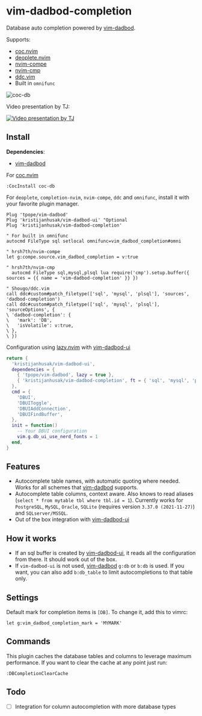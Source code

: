# vim-dadbod-completion

Database auto completion powered by [vim-dadbod](https://github.com/tpope/vim-dadbod).

Supports:
* [coc.nvim](https://github.com/neoclide/coc.nvim)
* [deoplete.nvim](https://github.com/Shougo/deoplete.nvim)
* [nvim-compe](https://github.com/hrsh7th/nvim-compe)
* [nvim-cmp](https://github.com/hrsh7th/nvim-cmp)
* [ddc.vim](https://github.com/Shougo/ddc.vim)
* Built in `omnifunc`

![coc-db](https://user-images.githubusercontent.com/1782860/78941173-717f6680-7ab7-11ea-91b3-18bf178b3735.gif)


Video presentation by TJ:

[![Video presentation by TJ](https://i.ytimg.com/vi/ALGBuFLzDSA/hqdefault.jpg?sqp=-oaymwEcCNACELwBSFXyq4qpAw4IARUAAIhCGAFwAcABBg==&rs=AOn4CLDmOFtUnDmQx5U_PKBqV819YujOBw)](https://www.youtube.com/watch?v=ALGBuFLzDSA)


## Install

**Dependencies**:
* [vim-dadbod](https://github.com/tpope/vim-dadbod)

For [coc.nvim](https://github.com/neoclide/coc.nvim)
```
:CocInstall coc-db
```

For `deoplete`, `completion-nvim`, `nvim-compe`, `ddc` and `omnifunc`, install it with your favorite plugin manager.

```vim
Plug 'tpope/vim-dadbod'
Plug 'kristijanhusak/vim-dadbod-ui' "Optional
Plug 'kristijanhusak/vim-dadbod-completion'

" For built in omnifunc
autocmd FileType sql setlocal omnifunc=vim_dadbod_completion#omni

" hrsh7th/nvim-compe
let g:compe.source.vim_dadbod_completion = v:true

" hrsh7th/nvim-cmp
  autocmd FileType sql,mysql,plsql lua require('cmp').setup.buffer({ sources = {{ name = 'vim-dadbod-completion' }} })

" Shougo/ddc.vim
call ddc#custom#patch_filetype(['sql', 'mysql', 'plsql'], 'sources', 'dadbod-completion')
call ddc#custom#patch_filetype(['sql', 'mysql', 'plsql'], 'sourceOptions', {
\ 'dadbod-completion': {
\   'mark': 'DB',
\   'isVolatile': v:true,
\ },
\ })
```

Configuration using [lazy.nvim](https://github.com/folke/lazy.nvim) with [vim-dadbod-ui](https://github.com/kristijanhusak/vim-dadbod-ui)
```lua
return {
  'kristijanhusak/vim-dadbod-ui',
  dependencies = {
    { 'tpope/vim-dadbod', lazy = true },
    { 'kristijanhusak/vim-dadbod-completion', ft = { 'sql', 'mysql', 'plsql' }, lazy = true },
  },
  cmd = {
    'DBUI',
    'DBUIToggle',
    'DBUIAddConnection',
    'DBUIFindBuffer',
  },
  init = function()
    -- Your DBUI configuration
    vim.g.db_ui_use_nerd_fonts = 1
  end,
}
```

## Features
* Autocomplete table names, with automatic quoting where needed. Works for all schemes that [vim-dadbod](https://github.com/tpope/vim-dadbod) supports.
* Autocomplete table columns, context aware. Also knows to read aliases (`select * from mytable tbl where tbl.id = 1`). Currently works for `PostgreSQL`, `MySQL`, `Oracle`, `SQLite` (requires version `3.37.0 (2021-11-27)`) and `SQLserver/MSSQL`.
* Out of the box integration with [vim-dadbod-ui](https://github.com/kristijanhusak/vim-dadbod-ui)

## How it works
* If an sql buffer is created by [vim-dadbod-ui](https://github.com/kristijanhusak/vim-dadbod-ui), it reads all the configuration from there. It should work out of the box.
* If `vim-dadbod-ui` is not used, [vim-dadbod](https://github.com/tpope/vim-dadbod) `g:db` or `b:db` is used. If you want, you can also add `b:db_table` to limit autocompletions to that table only.

## Settings
Default mark for completion items is `[DB]`. To change it, add this to vimrc:
```
let g:vim_dadbod_completion_mark = 'MYMARK'
```

## Commands
This plugin caches the database tables and columns to leverage maximum performance. If you want to clear the cache at any point just run:

```
:DBCompletionClearCache
```

## Todo
* [ ] Integration for column autocompletion with more database types
